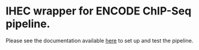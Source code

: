 # IHEC wrapper for ENCODE ChIP-Seq pipeline.

Please see the documentation available [here](encode-wrapper/readme.md) to set up and test the pipeline. 

